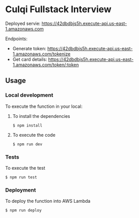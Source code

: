 # Culqi Fullstack Interview

Deployed servie: https://42dbdbjs5h.execute-api.us-east-1.amazonaws.com 

Endpoints:
  - Generate token: https://42dbdbjs5h.execute-api.us-east-1.amazonaws.com/tokenize
  - Get card details: https://42dbdbjs5h.execute-api.us-east-1.amazonaws.com/token/:token

## Usage

### Local development

To execute the function in your local:

1. To install the dependencies
    ```
    $ npm install
    ```

2. To execute the code
    ```
    $ npm run dev
    ```

### Tests

To execute the test

```
$ npm run test
```

### Deployment

To deploy the function into AWS Lambda

```
$ npm run deploy
```

